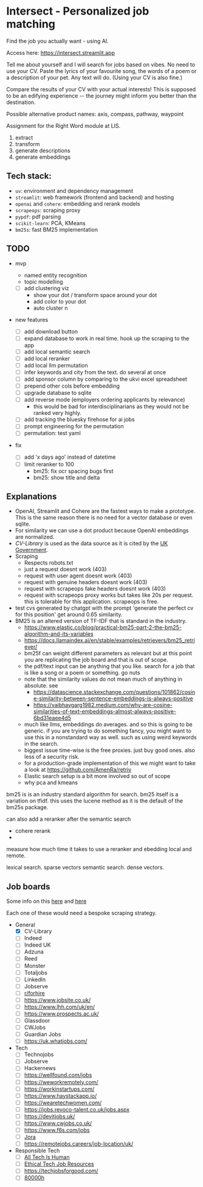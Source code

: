 # Intersect - Personalized job matching

Find the job you actually want - using AI.

Access here: https://intersect.streamlit.app

Tell me about yourself and I will search for jobs based on vibes. No need to use your CV. Paste the lyrics of your favourite song, the words of a poem or a description of your pet. Any text will do. (Using your CV is also fine.)

Compare the results of your CV with your actual interests! This is supposed to be an edifying experience -- the journey might inform you better than the destination.

Possible alternative product names: axis, compass, pathway, waypoint

Assignment for the Right Word module at LIS.

1. extract
2. transform
3. generate descriptions
4. generate embeddings

## Tech stack:

-   `uv`: environment and dependency management
-   `streamlit`: web framework (frontend and backend) and hosting
-   `openai` and `cohere`: embedding and rerank models
-   `scrapeops`: scraping proxy
-   `pypdf`: pdf parsing
-   `scikit-learn`: PCA, KMeans
-   `bm25s`: fast BM25 implementation

## TODO

-   mvp

    -   named entity recognition
    -   topic modelling

    -   [ ] add clustering viz
        -   show your dot / transform space around your dot
        -   add color to your dot
        -   auto cluster n

-   new features
    -   [ ] add download button
    -   [ ] expand database to work in real time. hook up the scraping to the app
    -   [ ] add local semantic search
    -   [ ] add local reranker
    -   [ ] add local llm permutation
    -   [ ] infer keywords and city from the text. do several at once
    -   [ ] add sponsor column by comparing to the ukvi excel spreadsheet
    -   [ ] prepend other cols before embedding
    -   [ ] upgrade database to sqlite
    -   [ ] add reverse mode (employers ordering applicants by relevance)
        -   this would be bad for interdisciplinarians as they would not be ranked very highly.
    -   [ ] add tracking the bluesky firehose for ai jobs
    -   [ ] prompt engineering for the permutation
    -   [ ] permutation: test yaml
-   fix
    -   [ ] add 'x days ago' instead of datetime
    -   [ ] limit reranker to 100
        -   bm25: fix ocr spacing bugs first
        -   bm25: show title and delta

## Explanations

-   OpenAI, Streamlit and Cohere are the fastest ways to make a prototype. This is the same reason there is no need for a vector database or even sqlite.
-   For similarity we can use a dot product because OpenAI embeddings are normalized.
-   _CV-Library_ is used as the data source as it is cited by the [UK Government](https://nationalcareers.service.gov.uk/careers-advice/advertised-job-vacancies).
-   Scraping
    -   Respects robots.txt
    -   just a request doesnt work (403)
    -   request with user agent doesnt work (403)
    -   request with genuine headers doesnt work (403)
    -   request with scrapeops fake headers doesnt work (403)
    -   request with scrapeops proxy works but takes like 20s per request. this is tolerable for this application. scrapeops is free.
-   test cvs generated by chatgpt with the prompt 'generate the perfect cv for this position' get around 0.65 similarity.
-   BM25 is an altered version of TF-IDF that is standard in the industry.
    -   https://www.elastic.co/blog/practical-bm25-part-2-the-bm25-algorithm-and-its-variables
    -   https://docs.llamaindex.ai/en/stable/examples/retrievers/bm25_retriever/
    -   bm25f can weight different parameters as relevant but at this point you are replicating the job board and that is out of scope.
    -   the pdf/text input can be anything that you like. search for a job that is like a song or a poem or something. go nuts
    -   note that the similarity values do not mean much of anything in absolute. see
        -   https://datascience.stackexchange.com/questions/101862/cosine-similarity-between-sentence-embeddings-is-always-positive
        -   https://vaibhavgarg1982.medium.com/why-are-cosine-similarities-of-text-embeddings-almost-always-positive-6bd31eaee4d5
    -   much like llms, embeddings do averages. and so this is going to be generic. if you are trying to do something fancy, you might want to use this in a nonstandard way as well. such as using weird keywords in the search.
    -   biggest issue time-wise is the free proxies. just buy good ones. also less of a security risk.
    -   for a production-grade implementation of this we might want to take a look at https://github.com/AmenRa/retriv
    -   Elastic search setup is a bit more involved so out of scope
    -   why pca and kmeans

bm25 is is an industry standard algorithm for search. bm25 itself is a variation on tfidf. this uses the lucene method as it is the default of the bm25s package.

can also add a reranker after the semantic search

-   cohere rerank
-

measure how much time it takes to use a reranker and ebedding local and remote.

lexical search. sparse vectors
semantic search. dense vectors.

## Job boards

Some info on this [here](https://www.techradar.com/best/uk-job-sites) and [here](https://seemehired.com/blog/the-top-uk-job-boards-and-hiring-platforms-to-find-talent-in-2024/)

Each one of these would need a bespoke scraping strategy.

-   General
    -   [x] CV-Library
    -   [ ] Indeed
    -   [ ] Indeed UK
    -   [ ] Adzuna
    -   [ ] Reed
    -   [ ] Monster
    -   [ ] Totaljobs
    -   [ ] LinkedIn
    -   [ ] Jobserve
    -   [ ] [r/forhire](https://www.reddit.com/r/forhire/)
    -   [ ] https://www.jobsite.co.uk/
    -   [ ] https://www.lhh.com/uk/en/
    -   [ ] https://www.prospects.ac.uk/
    -   [ ] Glassdoor
    -   [ ] CWJobs
    -   [ ] Guardian Jobs
    -   [ ] https://uk.whatjobs.com/
-   Tech
    -   [ ] Technojobs
    -   [ ] Jobserve
    -   [ ] Hackernews
    -   [ ] https://wellfound.com/jobs
    -   [ ] https://weworkremotely.com/
    -   [ ] https://workinstartups.com/
    -   [ ] https://www.haystackapp.io/
    -   [ ] https://wearetechwomen.com/
    -   [ ] https://jobs.revoco-talent.co.uk/jobs.aspx
    -   [ ] https://devitjobs.uk/
    -   [ ] https://www.cwjobs.co.uk/
    -   [ ] https://www.f6s.com/jobs
    -   [ ] [Jora](https://uk.jora.com/)
    -   [ ] https://remotejobs.careers/job-location/uk/
-   Responsible Tech
    -   [ ] [All Tech Is Human](https://alltechishuman.org/responsible-tech-job-board)
    -   [ ] [Ethical Tech Job Resources](https://docs.google.com/spreadsheets/d/1dFVoF6f9VU5pjaGhyyvQaBN0n6ae-iLCtlvsO1N2jhA/edit?gid=0#gid=0)
    -   [ ] https://techjobsforgood.com/
    -   [ ] [80000h](https://jobs.80000hours.org/)
